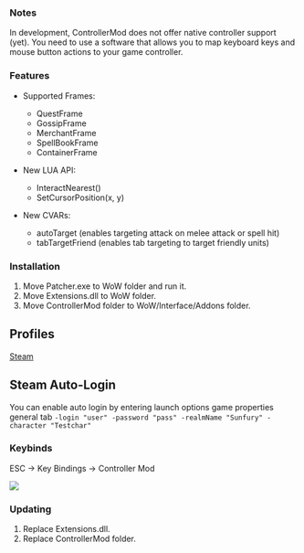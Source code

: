 ### Notes
In development, ControllerMod does not offer native controller support (yet). You need to use a software that allows you to map keyboard keys and mouse button actions to your game controller.

### Features
* Supported Frames:
  * QuestFrame
  * GossipFrame
  * MerchantFrame
  * SpellBookFrame
  * ContainerFrame

* New LUA API:
  * InteractNearest()
  * SetCursorPosition(x, y)
 
* New CVARs:
  * autoTarget (enables targeting attack on melee attack or spell hit)
  * tabTargetFriend (enables tab targeting to target friendly units)

### Installation
1. Move Patcher.exe to WoW folder and run it.
2. Move Extensions.dll to WoW folder.
3. Move ControllerMod folder to WoW/Interface/Addons folder.

## Profiles
[Steam](steam://controllerconfig/3255281634/3069784775 "Steam ControllerConfig ControllerMod335")

## Steam Auto-Login
You can enable auto login by entering launch options game properties general tab
`-login "user" -password "pass" -realmName "Sunfury" - character "Testchar"`

### Keybinds
ESC -> Key Bindings -> Controller Mod

![](https://gyazo.com/c81c8b9009384bac1b2d3ff4a189d356)



### Updating
1. Replace Extensions.dll.
2. Replace ControllerMod folder.
